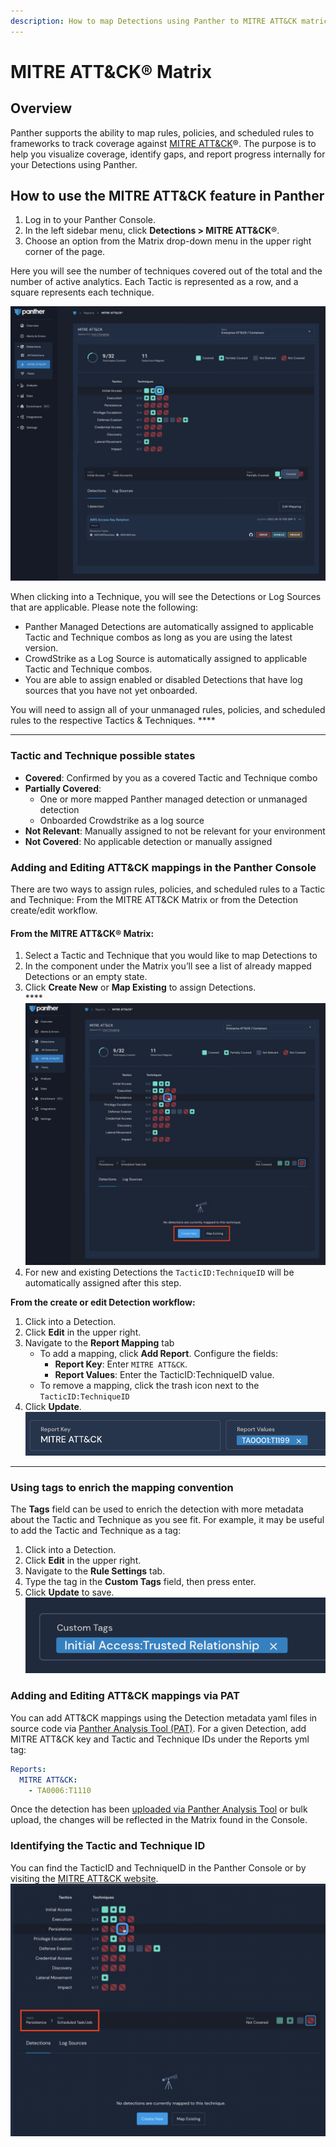 ```yaml
---
description: How to map Detections using Panther to MITRE ATT&CK matrices
---
```


# MITRE ATT\&CK® Matrix

## Overview

Panther supports the ability to map rules, policies, and scheduled rules to frameworks to track coverage against [MITRE ATT\&CK](https://attack.mitre.org/)®. The purpose is to help you visualize coverage, identify gaps, and report progress internally for your Detections using Panther.

## How to use the MITRE ATT\&CK feature in Panther

1. Log in to your Panther Console.
2. In the left sidebar menu, click **Detections > MITRE ATT\&CK**®.
3. Choose an option from the Matrix drop-down menu in the upper right corner of the page.

Here you will see the number of techniques covered out of the total and the number of active analytics. Each Tactic is represented as a row, and a square represents each technique.

![](<../.gitbook/assets/Screen Shot 2022-06-15 at 10.54.44 AM.png>)

When clicking into a Technique, you will see the Detections or Log Sources that are applicable. Please note the following:

* Panther Managed Detections are automatically assigned to applicable Tactic and Technique combos as long as you are using the latest version.
* CrowdStrike as a Log Source is automatically assigned to applicable Tactic and Technique combos.
* You are able to assign enabled or disabled Detections that have log sources that you have not yet onboarded.&#x20;

You will need to assign all of your unmanaged rules, policies, and scheduled rules to the respective Tactics & Techniques. ****&#x20;

****

### Tactic and Technique possible states

* **Covered**: Confirmed by you as a covered Tactic and Technique combo
* **Partially Covered**:&#x20;
  * One or more mapped Panther managed detection or unmanaged detection
  * Onboarded Crowdstrike as a log source
* **Not Relevant**: Manually assigned to not be relevant for your environment
* **Not Covered**: No applicable detection or manually assigned

### **Adding and Editing ATT\&CK mappings in the Panther Console**

There are two ways to assign rules, policies, and scheduled rules to a Tactic and Technique: From the MITRE ATT\&CK Matrix or from the Detection create/edit workflow.

#### **From the MITRE ATT\&CK**® **Matrix:**

1. Select a Tactic and Technique that you would like to map Detections to
2. In the component under the Matrix you’ll see a list of already mapped Detections or an empty state.
3. Click **Create New** or **Map Existing** to assign Detections.\
   ****![](../.gitbook/assets/Untitled.png)
4. For new and existing Detections the `TacticID:TechniqueID` will be automatically assigned after this step.

**From the create or edit Detection workflow:**

1. Click into a Detection.
2. Click **Edit** in the upper right.
3. Navigate to the **Report Mapping** tab
   * To add a mapping, click **Add Report**. Configure the fields:
     * **Report Key**: Enter `MITRE ATT&CK`.&#x20;
     * **Report Values**: Enter the TacticID:TechniqueID value.
   * To remove a mapping, click the trash icon next to the `TacticID:TechniqueID`
4. Click **Update**.\
   ![](<../.gitbook/assets/Untitled (1).png>)

****

### **Using tags to enrich the mapping convention**

The **Tags** field can be used to enrich the detection with more metadata about the Tactic and Technique as you see fit. For example, it may be useful to add the Tactic and Technique as a tag:

1. Click into a Detection.
2. Click **Edit** in the upper right.
3. Navigate to the **Rule Settings** tab.
4. Type the tag in the **Custom Tags** field, then press enter.
5. Click **Update** to save.\
   ![](<../.gitbook/assets/Untitled (2).png>)

### **Adding and Editing ATT\&CK mappings via PAT**

You can add ATT\&CK mappings using the Detection metadata yaml files in source code via [Panther Analysis Tool (PAT)](panther-analysis-tool.md#using-the-panther-analysis-tool). For a given Detection, add MITRE ATT\&CK key and Tactic and Technique IDs under the Reports yml tag:

```yaml
Reports:
  MITRE ATT&CK:
    - TA0006:T1110
```

Once the detection has been [uploaded via Panther Analysis Tool](panther-analysis-tool.md#uploading-to-panther) or bulk upload, the changes will be reflected in the Matrix found in the Console.

### **Identifying the Tactic and Technique ID**

You can find the TacticID and TechniqueID in the Panther Console or by visiting the [MITRE ATT\&CK website](https://attack.mitre.org/tactics/enterprise/).\
![](<../.gitbook/assets/Untitled (3).png>)
